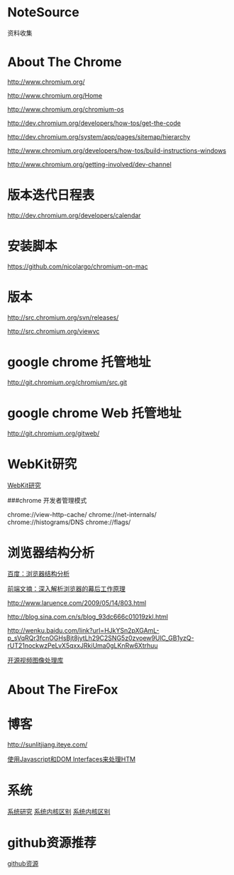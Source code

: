 NoteSource
==========

资料收集



About The Chrome
===========================


http://www.chromium.org/

http://www.chromium.org/Home

http://www.chromium.org/chromium-os

http://dev.chromium.org/developers/how-tos/get-the-code

http://dev.chromium.org/system/app/pages/sitemap/hierarchy

http://www.chromium.org/developers/how-tos/build-instructions-windows

http://www.chromium.org/getting-involved/dev-channel

版本迭代日程表
===============
http://dev.chromium.org/developers/calendar

安装脚本
===============
https://github.com/nicolargo/chromium-on-mac


版本
===============

http://src.chromium.org/svn/releases/

http://src.chromium.org/viewvc

google chrome 托管地址
===============
http://git.chromium.org/chromium/src.git

google chrome Web 托管地址
===============
http://git.chromium.org/gitweb/




WebKit研究
=======================
[WebKit研究](http://blog.csdn.net/HorkyChen/article/category/1145418/1)


###chrome 开发者管理模式

chrome://view-http-cache/
chrome://net-internals/
chrome://histograms/DNS
chrome://flags/


浏览器结构分析
========================


[百度：浏览器结构分析](http://www.baidu.com/s?wd=%E6%B5%8F%E8%A7%88%E5%99%A8%E7%BB%93%E6%9E%84%E5%88%86%E6%9E%90&rsv_spt=1&issp=1&f=8&rsv_bp=0&rsv_idx=2&ie=utf-8&tn=baiduhome_pg)

[前端文摘：深入解析浏览器的幕后工作原理](http://www.cnblogs.com/lhb25/p/how-browsers-work.html)

http://www.laruence.com/2009/05/14/803.html

http://blog.sina.com.cn/s/blog_93dc666c01019zkl.html


http://wenku.baidu.com/link?url=HJkYSn2pXGAmL-p_sVqRQr3fcnOGHsBjt8jytLh29C2SNG5z0zvoew9UlC_GB1yzQ-rUT21nockwzPeLvX5qxxJRkiUma0gLKnRw6Xtrhuu



[ 开源视频图像处理库](http://blog.csdn.net/wwl33695/article/details/17754135)

[](http://blog.csdn.net/wwl33695/article/category/1243208)




About The FireFox
===========================

博客
=====
http://sunlitjiang.iteye.com/

[使用Javascript和DOM Interfaces来处理HTM](https://developer.mozilla.org/zh-CN/docs/preview-wiki-content)











系统
=================
[系统研究](http://blog.csdn.net/wwl33695/article/category/1279070)
[系统内核区别](http://blog.csdn.net/wwl33695/article/details/8172938)
[系统内核区别](http://bbs.chinaunix.net/thread-1940245-1-1.html)




github资源推荐
==============
[github资源](http://blog.csdn.net/wwl33695/article/details/9185381)












